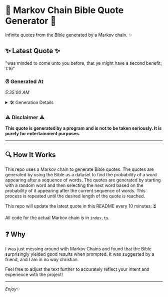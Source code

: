 # 📖 Markov Chain Bible Quote Generator 📖

Infinite quotes from the Bible generated by a Markov chain. ✨

## ✨ Latest Quote ✨
"was minded to come unto you before, that ye might have a second benefit; 1:16"

### ⏰ Generated At
*5:35:00 AM*

<details>
    <summary>🛠️ Generation Details</summary>
    <p>
        <strong>🌱 Seed:</strong> was<br>
        <strong>🔄 Iterations:</strong> 14<br>
        <strong>📜 Context History:</strong><br>[ was ]: minded<br>[ was, minded ]: to<br>[ was, minded, to ]: come<br>[ was, minded, to, come ]: unto<br>[ was, minded, to, come, unto ]: you<br>[ was, minded, to, come, unto, you ]: before,<br>[ minded, to, come, unto, you, before, ]: that<br>[ to, come, unto, you, before,, that ]: ye<br>[ come, unto, you, before,, that, ye ]: might<br>[ unto, you, before,, that, ye, might ]: have<br>[ you, before,, that, ye, might, have ]: a<br>[ before,, that, ye, might, have, a ]: second<br>[ that, ye, might, have, a, second ]: benefit;<br>[ ye, might, have, a, second, benefit; ]: 1:16<br>
    </p>
</details>

### ⚠️ Disclaimer ⚠️
**This quote is generated by a program and is not to be taken seriously. It is purely for entertainment purposes.**

---

## 🔍 How It Works

This repo uses a Markov chain to generate Bible quotes. The quotes are generated by using the Bible as a dataset to find the probability of a word appearing after a sequence of words. The quotes are generated by starting with a random word and then selecting the next word based on the probability of it appearing after the current sequence of words. This process is repeated until the desired length of the quote is reached.

This repo will update the latest quote in this README every 10 minutes. ⏳

All code for the actual Markov chain is in `index.ts`.

## ❓ Why

I was just messing around with Markov Chains and found that the Bible surprisingly yielded good results when prompted. 
It was suggested by a friend, and I am in no way christian.

Feel free to adjust the text further to accurately reflect your intent and experience with the project!

---

*Enjoy*✨
